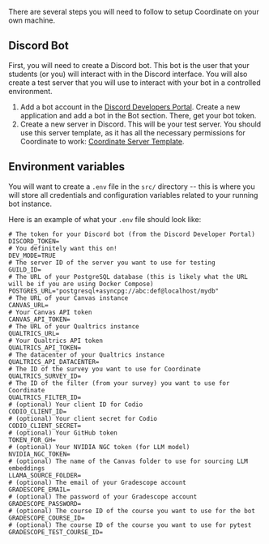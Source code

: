 There are several steps you will need to follow to setup Coordinate on your
own machine.

## Discord Bot

First, you will need to create a Discord bot. This bot is the user that your
students (or you) will interact with in the Discord interface. You will also
create a test server that you will use to interact with your bot in a controlled
environment.

1. Add a bot account in the [Discord Developers Portal](https://discord.com/developers/applications/).
   Create a new application and add a bot in the Bot section. There, get your bot token.
1. Create a new server in Discord. This will be your test server. You should use
   this server template, as it has all the necessary permissions for Coordinate to
   work: [Coordinate Server Template](https://discord.new/QU2VzzDwHhfM).

## Environment variables

You will want to create a `.env` file in the `src/` directory -- this is where
you will store all credentials and configuration variables related to your running
bot instance.

Here is an example of what your `.env` file should look like:

```env
# The token for your Discord bot (from the Discord Developer Portal)
DISCORD_TOKEN=
# You definitely want this on!
DEV_MODE=TRUE
# The server ID of the server you want to use for testing
GUILD_ID=
# The URL of your PostgreSQL database (this is likely what the URL will be if you are using Docker Compose)
POSTGRES_URL="postgresql+asyncpg://abc:def@localhost/mydb"
# The URL of your Canvas instance
CANVAS_URL=
# Your Canvas API token
CANVAS_API_TOKEN=
# The URL of your Qualtrics instance
QUALTRICS_URL=
# Your Qualtrics API token
QUALTRICS_API_TOKEN=
# The datacenter of your Qualtrics instance
QUALTRICS_API_DATACENTER=
# The ID of the survey you want to use for Coordinate
QUALTRICS_SURVEY_ID=
# The ID of the filter (from your survey) you want to use for Coordinate
QUALTRICS_FILTER_ID=
# (optional) Your client ID for Codio
CODIO_CLIENT_ID=
# (optional) Your client secret for Codio
CODIO_CLIENT_SECRET=
# (optional) Your GitHub token
TOKEN_FOR_GH=
# (optional) Your NVIDIA NGC token (for LLM model)
NVIDIA_NGC_TOKEN=
# (optional) The name of the Canvas folder to use for sourcing LLM embeddings
LLAMA_SOURCE_FOLDER=
# (optional) The email of your Gradescope account
GRADESCOPE_EMAIL=
# (optional) The password of your Gradescope account
GRADESCOPE_PASSWORD=
# (optional) The course ID of the course you want to use for the bot
GRADESCOPE_COURSE_ID=
# (optional) The course ID of the course you want to use for pytest
GRADESCOPE_TEST_COURSE_ID=
```
